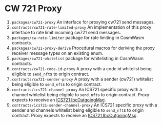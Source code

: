 # CW 721 Proxy

1. `packages/cw721-proxy` An interface for proxying cw721 send messages.
2. `contracts/cw721-rate-limited-proxy` An implementation of this
   proxy interface to rate limit incoming cw721 send messages.
3. `packages/cw-rate-limiter` package for rate limiting in CosmWasm
   contracts.
4. `packages/cw721-proxy-derive` Procedural macros for deriving the
   proxy receiver message types on an existing enum.
5. `packages/cw721-whitelist` package for whitelisting in CosmWasm
   contracts.
6. `contracts/cw721-code-id-proxy` A proxy with a code id whitelist
   being eligible to `send_nft`s to origin contract.
7. `contracts/cw721-sender-proxy` A proxy with a sender (cw721) whitelist
   being eligible to `send_nft`s to origin contract.
8. `contracts/ics721-channel-proxy` An ICS721 specific proxy with a channel whitelist
   being eligible to `send_nft`s to origin contract. Proxy expects to receive an
   [ICS721 IbcOutgoingMsg](https://github.com/public-awesome/ics721/blob/main/contracts/cw-ics721-bridge/src/msg.rs#L84-L95).
9. `contracts/ics721-sender-channel-proxy` An ICS721 specific proxy with a sender and channels whitelist
   being eligible to `send_nft`s to origin contract. Proxy expects to receive an
   [ICS721 IbcOutgoingMsg](https://github.com/public-awesome/ics721/blob/main/contracts/cw-ics721-bridge/src/msg.rs#L84-L95).
